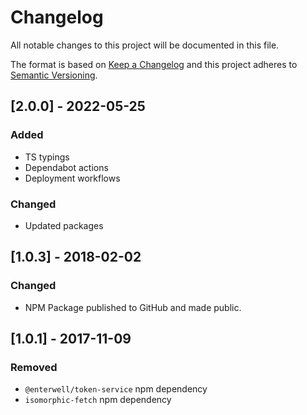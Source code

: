 # Changelog

All notable changes to this project will be documented in this file.

The format is based on [Keep a Changelog](http://keepachangelog.com/en/1.0.0/)
and this project adheres to [Semantic Versioning](http://semver.org/spec/v2.0.0.html).

## [2.0.0] - 2022-05-25

### Added

- TS typings
- Dependabot actions
- Deployment workflows

### Changed

- Updated packages

## [1.0.3] - 2018-02-02

### Changed

- NPM Package published to GitHub and made public.

## [1.0.1] - 2017-11-09

### Removed

- `@enterwell/token-service` npm dependency
- `isomorphic-fetch` npm dependency
